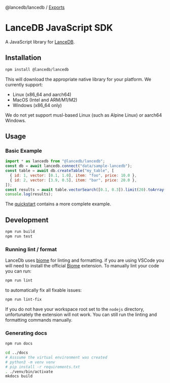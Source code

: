 @lancedb/lancedb / [Exports](modules.md)

# LanceDB JavaScript SDK

A JavaScript library for [LanceDB](https://github.com/lancedb/lancedb).

## Installation

```bash
npm install @lancedb/lancedb
```

This will download the appropriate native library for your platform. We currently
support:

- Linux (x86_64 and aarch64)
- MacOS (Intel and ARM/M1/M2)
- Windows (x86_64 only)

We do not yet support musl-based Linux (such as Alpine Linux) or aarch64 Windows.

## Usage

### Basic Example

```javascript
import * as lancedb from "@lancedb/lancedb";
const db = await lancedb.connect("data/sample-lancedb");
const table = await db.createTable("my_table", [
  { id: 1, vector: [0.1, 1.0], item: "foo", price: 10.0 },
  { id: 2, vector: [3.9, 0.5], item: "bar", price: 20.0 },
]);
const results = await table.vectorSearch([0.1, 0.3]).limit(20).toArray();
console.log(results);
```

The [quickstart](../basic.md) contains a more complete example.

## Development

```sh
npm run build
npm run test
```

### Running lint / format

LanceDb uses [biome](https://biomejs.dev/) for linting and formatting. if you are using VSCode you will need to install the official [Biome](https://marketplace.visualstudio.com/items?itemName=biomejs.biome) extension.
To manually lint your code you can run:

```sh
npm run lint
```

to automatically fix all fixable issues:

```sh
npm run lint-fix
```

If you do not have your workspace root set to the `nodejs` directory, unfortunately the extension will not work. You can still run the linting and formatting commands manually.

### Generating docs

```sh
npm run docs

cd ../docs
# Asssume the virtual environment was created
# python3 -m venv venv
# pip install -r requirements.txt
. ./venv/bin/activate
mkdocs build
```

